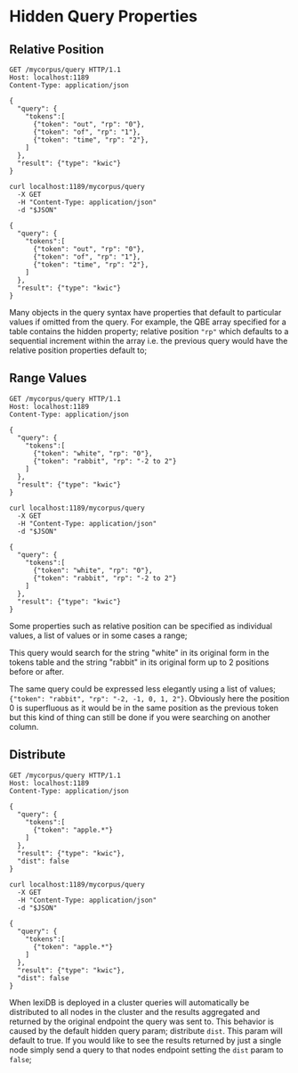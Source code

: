 # Hidden Query Properties

## Relative Position

```http
GET /mycorpus/query HTTP/1.1
Host: localhost:1189
Content-Type: application/json

{
  "query": {
    "tokens":[
      {"token": "out", "rp": "0"},
      {"token": "of", "rp": "1"},
      {"token": "time", "rp": "2"},
    ]
  },
  "result": {"type": "kwic"}
}
```

```shell
curl localhost:1189/mycorpus/query
  -X GET
  -H "Content-Type: application/json"
  -d "$JSON"

{
  "query": {
    "tokens":[
      {"token": "out", "rp": "0"},
      {"token": "of", "rp": "1"},
      {"token": "time", "rp": "2"},
    ]
  },
  "result": {"type": "kwic"}
}
```

Many objects in the query syntax have properties that default to particular values if omitted from the query. For example, the QBE array specified for a table contains the hidden property; relative position `"rp"` which defaults to a sequential increment within the array i.e. the previous query would have the relative position properties default to;

## Range Values

```http
GET /mycorpus/query HTTP/1.1
Host: localhost:1189
Content-Type: application/json

{
  "query": {
    "tokens":[
      {"token": "white", "rp": "0"},
      {"token": "rabbit", "rp": "-2 to 2"}
    ]
  },
  "result": {"type": "kwic"}
}
```

```shell
curl localhost:1189/mycorpus/query
  -X GET
  -H "Content-Type: application/json"
  -d "$JSON"

{
  "query": {
    "tokens":[
      {"token": "white", "rp": "0"},
      {"token": "rabbit", "rp": "-2 to 2"}
    ]
  },
  "result": {"type": "kwic"}
}
```

Some properties such as relative position can be specified as individual values, a list of values or in some cases a range;

This query would search for the string "white" in its original form in the tokens table and the string "rabbit" in its original form up to 2 positions before or after. 

The same query could be expressed less elegantly using a list of values; `{"token": "rabbit", "rp": "-2, -1, 0, 1, 2"}`. Obviously here the position 0 is superfluous as it would be in the same position as the previous token but this kind of thing can still be done if you were searching on another column.

## Distribute

```http
GET /mycorpus/query HTTP/1.1
Host: localhost:1189
Content-Type: application/json

{
  "query": {
    "tokens":[
      {"token": "apple.*"}
    ]
  },
  "result": {"type": "kwic"},
  "dist": false
}
```

```shell
curl localhost:1189/mycorpus/query
  -X GET
  -H "Content-Type: application/json"
  -d "$JSON"

{
  "query": {
    "tokens":[
      {"token": "apple.*"}
    ]
  },
  "result": {"type": "kwic"},
  "dist": false
}
```

When lexiDB is deployed in a cluster queries will automatically be distributed to all nodes in the cluster and the results aggregated and returned by the original endpoint the query was sent to. This behavior is caused by the default hidden query param; distribute `dist`. This param will default to true. If you would like to see the results returned by just a single node simply send a query to that nodes endpoint setting the `dist` param to `false`;
